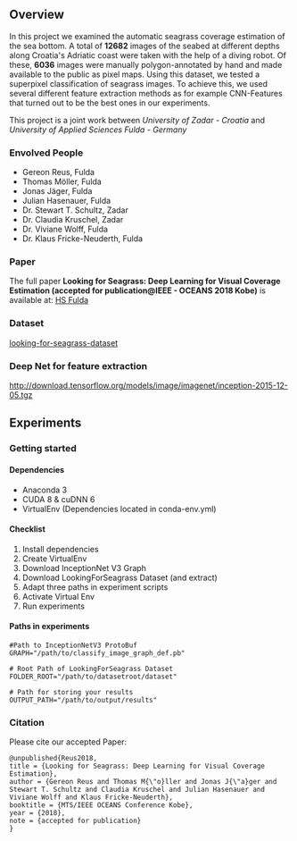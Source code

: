 ## Overview
In this project we examined the automatic seagrass coverage estimation of the sea bottom.
A total of **12682** images of the seabed at different depths along Croatia's Adriatic coast were taken with the help of a diving robot.
Of these, **6036** images were manually polygon-annotated by hand and made available to the public as pixel maps.
Using this dataset, we tested a superpixel classification of seagrass images. To achieve this, we used several different feature extraction methods as for example CNN-Features that turned out to be the best ones in our experiments.

This project is a joint work between *University of Zadar - Croatia* and *University of Applied Sciences Fulda - Germany*
### Envolved People
* Gereon Reus, Fulda
* Thomas Möller, Fulda
* Jonas Jäger, Fulda
* Julian Hasenauer, Fulda
* Dr. Stewart T. Schultz, Zadar
* Dr. Claudia Kruschel, Zadar
* Dr. Viviane Wolff,  Fulda
* Dr. Klaus Fricke-Neuderth, Fulda


### Paper

The full paper **Looking for Seagrass: Deep Learning for Visual Coverage Estimation (accepted for publication@IEEE - OCEANS 2018 Kobe)** is available at: [HS Fulda](https://www.hs-fulda.de/fileadmin/user_upload/FB_ET/Projekte_Forschung/Enview_Jaeger/EnView_News_2018-04/Conference_Kobe_2018_Seagrass.pdf)

### Dataset

[looking-for-seagrass-dataset](https://drive.google.com/open?id=1X0pmRIkPRC672_vuWqotfLdgbHx1QpFZ)

### Deep Net for feature extraction
http://download.tensorflow.org/models/image/imagenet/inception-2015-12-05.tgz

## Experiments
### Getting started
#### Dependencies
* Anaconda 3
* CUDA 8 & cuDNN 6
* VirtualEnv (Dependencies located in conda-env.yml)

#### Checklist
1. Install dependencies 
2. Create VirtualEnv
3. Download InceptionNet V3 Graph 
4. Download LookingForSeagrass Dataset (and extract)
5. Adapt three paths in experiment scripts
6. Activate Virtual Env
7. Run experiments 

#### Paths in experiments
```
#Path to InceptionNetV3 ProtoBuf
GRAPH="/path/to/classify_image_graph_def.pb"

# Root Path of LookingForSeagrass Dataset
FOLDER_ROOT="/path/to/datasetroot/dataset"

# Path for storing your results
OUTPUT_PATH="/path/to/output/results"
```

### Citation
Please cite our accepted Paper:
```
@unpublished{Reus2018,
title = {Looking for Seagrass: Deep Learning for Visual Coverage Estimation},
author = {Gereon Reus and Thomas M{\"o}ller and Jonas J{\"a}ger and Stewart T. Schultz and Claudia Kruschel and Julian Hasenauer and Viviane Wolff and Klaus Fricke-Neuderth},
booktitle = {MTS/IEEE OCEANS Conference Kobe},
year = {2018},
note = {accepted for publication}
}
```


